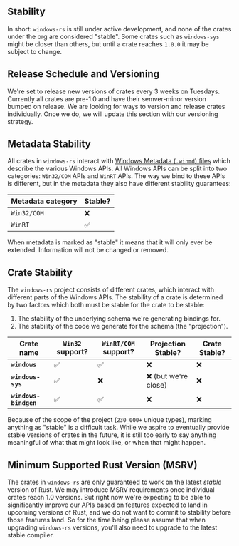 ## Stability

In short: `windows-rs` is still under active development, and none of the crates
under the org are considered "stable". Some crates such as `windows-sys` might
be closer than others, but until a crate reaches `1.0.0` it may be subject to
change.

## Release Schedule and Versioning

We're set to release new versions of crates every 3 weeks on Tuesdays. Currently all crates
are pre-1.0 and have their semver-minor version bumped on release. We are
looking for ways to version and release crates individually. Once we do, we will
update this section with our versioning strategy.

## Metadata Stability

All crates in `windows-rs` interact with [Windows Metadata (`.winmd`)
files](https://github.com/microsoft/win32metadata) which describe the various
Windows APIs. All Windows APIs can be split into two categories:
`Win32/COM` APIs and `WinRT` APIs. The way we bind to these APIs is different,
but in the metadata they also have different stability guarantees:

| Metadata category | Stable? |
|-------------------|---------|
| `Win32/COM`       | ❌       |
| `WinRT`           | ✅       |

When metadata is marked as "stable" it means that it will only ever be extended.
Information will not be changed or removed.

## Crate Stability

The `windows-rs` project consists of different crates, which interact with
different parts of the Windows APIs. The stability of a crate is determined by
two factors which both must be stable for the crate to be stable:

1. The stability of the underlying schema we're generating bindings for.
2. The stability of the code we generate for the schema (the "projection").

| Crate name            | `Win32` support? | `WinRT/COM` support? | Projection Stable?  | Crate Stable? |
|-----------------------|------------------|----------------------|---------------------|---------------|
| **`windows`**         | ✅                | ✅                    | ❌                   | ❌             |
| **`windows-sys`**     | ✅                | ❌                    | ❌ (but we're close) | ❌             |
| **`windows-bindgen`** | ✅                | ✅                    | ❌                   | ❌             |

Because of the scope of the project (`230_000+` unique types), marking anything
as "stable" is a difficult task. While we aspire to eventually provide stable
versions of crates in the future, it is still too early to say anything
meaningful of what that might look like, or when that might happen.

## Minimum Supported Rust Version (MSRV)

The crates in `windows-rs` are only guaranteed to work on the latest _stable_ version of
Rust. We may introduce MSRV requirements once individual crates reach 1.0
versions. But right now we're expecting to be able to significantly improve our
APIs based on features expected to land in upcoming versions of Rust, and
we do not want to commit to stability before those features land. So for the
time being please assume that when upgrading `windows-rs` versions, you'll also
need to upgrade to the latest stable compiler.
